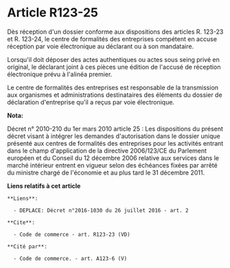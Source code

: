 # Article R123-25

Dès réception d'un dossier conforme aux dispositions des articles R. 123-23 et R. 123-24, le centre de formalités des
entreprises compétent en accuse réception par voie électronique au déclarant ou à son mandataire. 

Lorsqu'il doit déposer des actes authentiques ou actes sous seing privé en original, le déclarant joint à ces pièces une
édition de l'accusé de réception électronique prévu à l'alinéa premier. 

Le centre de formalités des entreprises est responsable de la transmission aux organismes et administrations destinataires
des éléments du dossier de déclaration d'entreprise qu'il a reçus par voie électronique.

**Nota:**

Décret n° 2010-210 du 1er mars 2010 article 25 : Les dispositions du présent décret visant à intégrer les demandes
d'autorisation dans le dossier unique présenté aux centres de formalités des entreprises pour les activités entrant dans le
champ d'application de la directive 2006/123/CE du Parlement européen et du Conseil du 12 décembre 2006 relative aux services
dans le marché intérieur entrent en vigueur selon des échéances fixées par arrêté du ministre chargé de l'économie et au plus
tard le 31 décembre 2011.

**Liens relatifs à cet article**

	**Liens**:

	  - DEPLACE: Décret n°2016-1030 du 26 juillet 2016 - art. 2

	**Cite**:

	  - Code de commerce - art. R123-23 (VD)

	**Cité par**:

	  - Code de commerce. - art. A123-6 (V)
